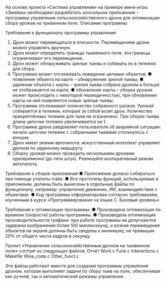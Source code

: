 На основе проекта «Система управления» на примере мини-игры «Змейка» необходимо разработать консольное приложение – программу управления сельскохозяйственного дрона для оптимизации сбора урожая на тыквенном поле.
Описание программы

Требования к функционалу программы управления:

1. Дрон может перемещаться в плоскости. Перемещением дрона можно управлять вручную.
2. Дрон может определять границы тыквенного поля, эти границы ограничивают его перемещение.
3. Дрон может обнаруживать зрелые тыквы и собирать их в тележки для сбора.
4. Программа может отслеживать поведение целевых объектов:
● появление объекта на карте – обнаружение зрелой тыквы;
● удаление объекта с карты – зрелая тыква собрана дроном и больше не отображается на карте;
● обновление карты – сборка урожая может происходить с некоторой периодичностью, при обновлении карты на ней появляются новые зрелые тыквы.
5. Программа отслеживает количество собранного урожая. Урожай собирается в тележки, которые за собой возит дрон. Количество прикреплённых тележек для тыкв не ограничено. При сборке тыквы длина цепочки тележек увеличивается на 1.
6. Программа дрона уведомляет пользователя об аварийной ситуации: начало цепочки тележек с собранными тыквами столкнулось с концом.
7. Дрон имеет режим автопилота: искусственный интеллект управляет дроном по заданному маршруту.
8. Сборку урожая можно проводить несколькими дронами одновременно (до пяти штук). Реализуйте кооперативный режим автопилота.

Требования к сборке приложения
● Приложение должно собираться при помощи утилиты make.
● Все прототипы функций, используемые в приложении, должны быть вынесены в отдельные файлы по функционалу, например: управление движение, ИИ, взаимодействие с объектами.
● Код программы отформатирован согласно требованиям, изученным в курсе
«Программирование на языке С. Базовый уровень».

Требования к оптимизации программы:
● Произведена оптимизация по времени (скорости) работы программы.
● Произведена оптимизация производительности графики: при работе
программы не допускаются задержки изображения более 100 миллисекунд,
и резкие перемещения объектов на экране должны быть сведены к минимуму, не превышая 20% от общего числа кадров в секунду. 

Проект «Управление сельскохозяйственным дроном на тыквенном поле» состоит из следующих файлов:
Отчёт
Work.c
Funk.c
Interactions.c
Makefile
Wise_code.c
Other_funct.c


Эти файлы работают вместе для создания программы управления дроном, которая выполняет задачи по сбору тыкв на поле, обеспечивая как ручной, так 
и автоматический режимы управления.
